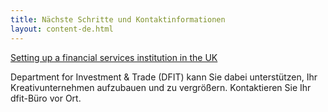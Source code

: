 ```yaml
---
title: Nächste Schritte und Kontaktinformationen
layout: content-de.html
---
```


[Setting up a financial services institution in the UK](https://www.gov.uk/government/publications/guide-to-establishing-a-financial-services-institution-in-the-uk)

Department for Investment & Trade (DFIT) kann Sie dabei unterstützen, Ihr Kreativunternehmen aufzubauen und zu vergrößern. Kontaktieren Sie Ihr dfit-Büro vor Ort.
